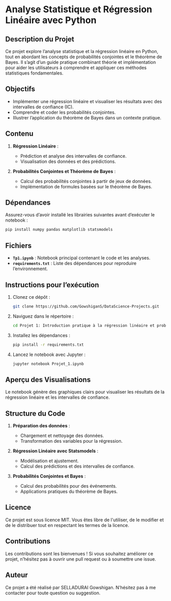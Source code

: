 # Analyse Statistique et Régression Linéaire avec Python

## Description du Projet

Ce projet explore l’analyse statistique et la régression linéaire en Python, tout en abordant les concepts de probabilités conjointes et le théorème de Bayes. Il s’agit d’un guide pratique combinant théorie et implémentation pour aider les utilisateurs à comprendre et appliquer ces méthodes statistiques fondamentales.

## Objectifs

- Implémenter une régression linéaire et visualiser les résultats avec des intervalles de confiance (IC).
- Comprendre et coder les probabilités conjointes.
- Illustrer l’application du théorème de Bayes dans un contexte pratique.

## Contenu

1. **Régression Linéaire** :
    
    - Prédiction et analyse des intervalles de confiance.
    - Visualisation des données et des prédictions.
2. **Probabilités Conjointes et Théorème de Bayes** :
    
    - Calcul des probabilités conjointes à partir de jeux de données.
    - Implémentation de formules basées sur le théorème de Bayes.

## Dépendances

Assurez-vous d’avoir installé les librairies suivantes avant d’exécuter le notebook :

```bash
pip install numpy pandas matplotlib statsmodels
```

## Fichiers

- **`Tp1.ipynb`** : Notebook principal contenant le code et les analyses.
- **`requirements.txt`** : Liste des dépendances pour reproduire l’environnement.

## Instructions pour l’exécution

1. Clonez ce dépôt :
    
    ```bash
    git clone https://github.com/GowshiganS/DataScience-Projects.git
    ```
    
2. Naviguez dans le répertoire :
    
    ```bash
    cd Projet 1: Introduction pratique à la régression linéaire et probabilités avec Python
    ```
    
3. Installez les dépendances :
    
    ```bash
    pip install -r requirements.txt
    ```
    
4. Lancez le notebook avec Jupyter :
    
    ```bash
    jupyter notebook Projet_1.ipynb
    ```
    

## Aperçu des Visualisations

Le notebook génère des graphiques clairs pour visualiser les résultats de la régression linéaire et les intervalles de confiance. 
## Structure du Code

1. **Préparation des données** :

    - Chargement et nettoyage des données.
    - Transformation des variables pour la régression.
2. **Régression Linéaire avec Statsmodels** :
    
    - Modélisation et ajustement.
    - Calcul des prédictions et des intervalles de confiance.
3. **Probabilités Conjointes et Bayes** :
    
    - Calcul des probabilités pour des événements.
    - Applications pratiques du théorème de Bayes.

## Licence

Ce projet est sous licence MIT. Vous êtes libre de l'utiliser, de le modifier et de le distribuer tout en respectant les termes de la licence.

## Contributions

Les contributions sont les bienvenues ! Si vous souhaitez améliorer ce projet, n’hésitez pas à ouvrir une pull request ou à soumettre une issue.

## Auteur

Ce projet a été réalisé par SELLADURAI Gowshigan. N’hésitez pas à me contacter pour toute question ou suggestion.